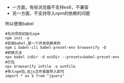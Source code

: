 - 一方面，有些浏览器不支持es6，不兼容
- 另一方面，不支持导入npm的依赖的问题

所以使用babel

~~~shell
#先对项目初始化npm
npm init -y
#安装babel,是一个开发依赖来的
npm i babel-cli babel-preset-env browserify -D
#转换方法
npx babel inDir -d outDir --presets=babel-preset-env
#打包
npx browserify inFile -o outFile
#导入npm包,在js文件里面导入即可
import * as $ from "jquery"